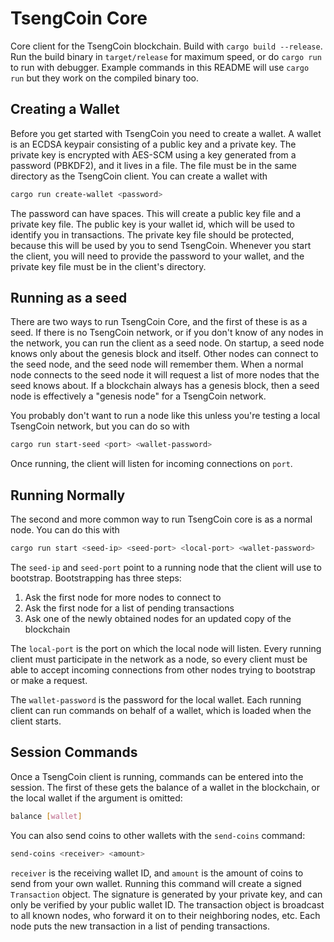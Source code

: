 # TsengCoin Core

Core client for the TsengCoin blockchain. Build with `cargo build --release`. Run the build binary in `target/release` for maximum speed, or do `cargo run` to run with debugger. Example commands in this README will use `cargo run` but they work on the compiled binary too.

## Creating a Wallet

Before you get started with TsengCoin you need to create a wallet. A wallet is an ECDSA keypair consisting of a public key and a private key. The private key is encrypted with AES-SCM using a key generated from a password (PBKDF2), and it lives in a file. The file must be in the same directory as the TsengCoin client. You can create a wallet with

```sh
cargo run create-wallet <password>
```

The password can have spaces. This will create a public key file and a private key file. The public key is your wallet id, which will be used to identify you in transactions. The private key file should be protected, because this will be used by you to send TsengCoin. Whenever you start the client, you will need to provide the password to your wallet, and the private key file must be in the client's directory.

## Running as a seed

There are two ways to run TsengCoin Core, and the first of these is as a seed. If there is no TsengCoin network, or if you don't know of any nodes in the network, you can run the client as a seed node. On startup, a seed node knows only about the genesis block and itself. Other nodes can connect to the seed node, and the seed node will remember them. When a normal node connects to the seed node it will request a list of more nodes that the seed knows about. If a blockchain always has a genesis block, then a seed node is effectively a "genesis node" for a TsengCoin network.

You probably don't want to run a node like this unless you're testing a local TsengCoin network, but you can do so with

```sh
cargo run start-seed <port> <wallet-password>
```

Once running, the client will listen for incoming connections on `port`.

## Running Normally

The second and more common way to run TsengCoin core is as a normal node. You can do this with

```sh
cargo run start <seed-ip> <seed-port> <local-port> <wallet-password>
```

The `seed-ip` and `seed-port` point to a running node that the client will use to bootstrap. Bootstrapping has three steps:

1. Ask the first node for more nodes to connect to
2. Ask the first node for a list of pending transactions
3. Ask one of the newly obtained nodes for an updated copy of the blockchain

The `local-port` is the port on which the local node will listen. Every running client must participate in the network as a node, so every client must be able to accept incoming connections from other nodes trying to bootstrap or make a request.

The `wallet-password` is the password for the local wallet. Each running client can run commands on behalf of a wallet, which is loaded when the client starts.

## Session Commands

Once a TsengCoin client is running, commands can be entered into the session. The first of these gets the balance of a wallet in the blockchain, or the local wallet if the argument is omitted:

```sh
balance [wallet]
```

You can also send coins to other wallets with the `send-coins` command:

```sh
send-coins <receiver> <amount>
```

`receiver` is the receiving wallet ID, and `amount` is the amount of coins to send from your own wallet. Running this command will create a signed `Transaction` object. The signature is generated by your private key, and can only be verified by your public wallet ID. The transaction object is broadcast to all known nodes, who forward it on to their neighboring nodes, etc. Each node puts the new transaction in a list of pending transactions.
